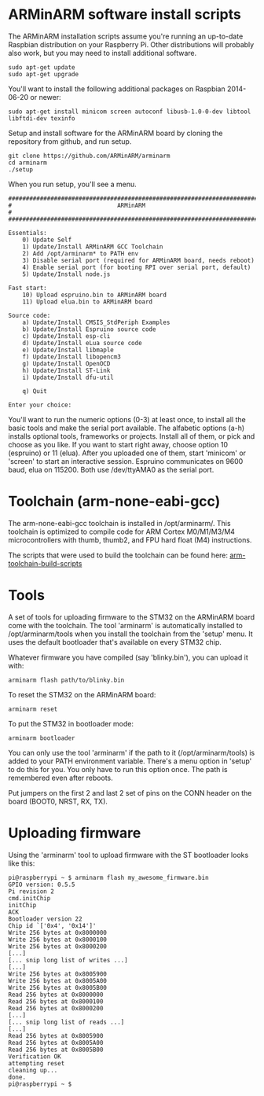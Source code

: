 ARMinARM software install scripts
=================================

The ARMinARM installation scripts assume you're running an up-to-date Raspbian distribution on your Raspberry Pi. Other distributions will probably also work, but you may need to install additional software.

    sudo apt-get update
    sudo apt-get upgrade

You'll want to install the following additional packages on Raspbian 2014-06-20 or newer:

    sudo apt-get install minicom screen autoconf libusb-1.0-0-dev libtool libftdi-dev texinfo

Setup and install software for the ARMinARM board by cloning the repository from github, and run setup.

    git clone https://github.com/ARMinARM/arminarm
    cd arminarm
    ./setup

When you run setup, you'll see a menu.

    #######################################################################
    #                              ARMinARM                               #
    #######################################################################
    
    Essentials:
        0) Update Self
        1) Update/Install ARMinARM GCC Toolchain
        2) Add /opt/arminarm* to PATH env
        3) Disable serial port (required for ARMinARM board, needs reboot)
        4) Enable serial port (for booting RPI over serial port, default)
        5) Update/Install node.js
    
    Fast start:
        10) Upload espruino.bin to ARMinARM board
        11) Upload elua.bin to ARMinARM board
    
    Source code:
        a) Update/Install CMSIS_StdPeriph Examples
        b) Update/Install Espruino source code
        c) Update/Install esp-cli
        d) Update/Install eLua source code
        e) Update/Install libmaple
        f) Update/Install libopencm3
        g) Update/Install OpenOCD
        h) Update/Install ST-Link
        i) Update/Install dfu-util
    
        q) Quit
    
    Enter your choice:

You'll want to run the numeric options (0-3) at least once, to install all the basic tools and make the serial port available. The alfabetic options (a-h) installs optional tools, frameworks or projects. Install all of them, or pick and choose as you like. If you want to start right away, choose option 10 (espruino) or 11 (elua). After you uploaded one of them, start 'minicom' or 'screen' to start an interactive session. Espruino communicates on 9600 baud, elua on 115200. Both use /dev/ttyAMA0 as the serial port.

Toolchain (arm-none-eabi-gcc)
=============================

The arm-none-eabi-gcc toolchain is installed in /opt/arminarm/. This toolchain is optimized to compile code for ARM Cortex M0/M1/M3/M4 microcontrollers with thumb, thumb2, and FPU hard float (M4) instructions.

The scripts that were used to build the toolchain can be found here: [arm-toolchain-build-scripts](https://github.com/ARMinARM/arm-toolchain-build-scripts)

Tools
=====
A set of tools for uploading firmware to the STM32 on the ARMinARM board come with the toolchain. The tool 'arminarm' is automatically installed to /opt/arminarm/tools when you install the toolchain from the 'setup' menu. It uses the default bootloader that's available on every STM32 chip.

Whatever firmware you have compiled (say 'blinky.bin'), you can upload it with:

    arminarm flash path/to/blinky.bin

To reset the STM32 on the ARMinARM board:

    arminarm reset
    
To put the STM32 in bootloader mode:

    arminarm bootloader

You can only use the tool 'arminarm' if the path to it (/opt/arminarm/tools) is added to your PATH environment variable. There's a menu option in 'setup' to do this for you. You only have to run this option once. The path is remembered even after reboots.

Put jumpers on the first 2 and last 2 set of pins on the CONN header on the board (BOOT0, NRST, RX, TX).

Uploading firmware
==================

Using the 'arminarm' tool to upload firmware with the ST bootloader looks like this:

    pi@raspberrypi ~ $ arminarm flash my_awesome_firmware.bin 
    GPIO version: 0.5.5
    Pi revision 2
    cmd.initChip
    initChip
    ACK
    Bootloader version 22
    Chip id `['0x4', '0x14']'
    Write 256 bytes at 0x8000000
    Write 256 bytes at 0x8000100
    Write 256 bytes at 0x8000200
    [...]
    [... snip long list of writes ...]
    [...]
    Write 256 bytes at 0x8005900
    Write 256 bytes at 0x8005A00
    Write 256 bytes at 0x8005B00
    Read 256 bytes at 0x8000000
    Read 256 bytes at 0x8000100
    Read 256 bytes at 0x8000200
    [...]
    [... snip long list of reads ...]
    [...]
    Read 256 bytes at 0x8005900
    Read 256 bytes at 0x8005A00
    Read 256 bytes at 0x8005B00
    Verification OK
    attempting reset
    cleaning up...
    done.
    pi@raspberrypi ~ $

